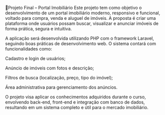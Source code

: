 🧩Projeto Final – Portal Imobiliário
Este projeto tem como objetivo o desenvolvimento de um portal imobiliário moderno, responsivo e funcional, voltado para compra, venda e aluguel de imóveis. A proposta é criar uma plataforma onde usuários possam buscar, visualizar e anunciar imóveis de forma prática, segura e intuitiva.

A aplicação será desenvolvida utilizando PHP com o framework Laravel, seguindo boas práticas de desenvolvimento web. O sistema contará com funcionalidades como:

Cadastro e login de usuários;

Anúncio de imóveis com fotos e descrição;

Filtros de busca (localização, preço, tipo do imóvel);

Área administrativa para gerenciamento dos anúncios.

O projeto visa aplicar os conhecimentos adquiridos durante o curso, envolvendo back-end, front-end e integração com banco de dados, resultando em um sistema completo e útil para o mercado imobiliário.
